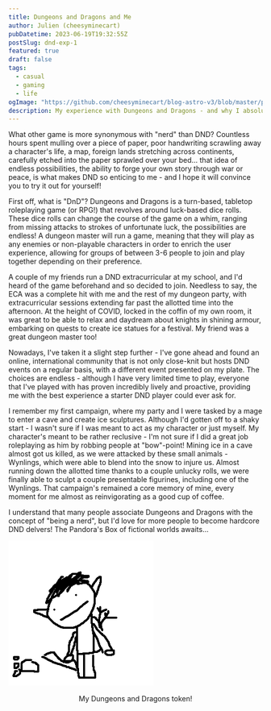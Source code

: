 ```yaml
---
title: Dungeons and Dragons and Me
author: Julien (cheesyminecart)
pubDatetime: 2023-06-19T19:32:55Z
postSlug: dnd-exp-1
featured: true
draft: false
tags:
  - casual
  - gaming
  - life
ogImage: "https://github.com/cheesyminecart/blog-astro-v3/blob/master/public/blog_images/token.png"
description: My experience with Dungeons and Dragons - and why I absolutely adore it!
---
```


What other game is more synonymous with "nerd" than DND? Countless hours spent mulling over a piece of paper, poor handwriting scrawling away a character's life, a map, foreign lands stretching across continents, carefully etched into the paper sprawled over your bed... that idea of endless possibilities, the ability to forge your own story through war or peace, is what makes DND so enticing to me - and I hope it will convince you to try it out for yourself!

First off, what is "DnD"? Dungeons and Dragons is a turn-based, tabletop roleplaying game (or RPG!) that revolves around luck-based dice rolls. These dice rolls can change the course of the game on a whim, ranging from missing attacks to strokes of unfortunate luck, the possibilities are endless! A dungeon master will run a game, meaning that they will play as any enemies or non-playable characters in order to enrich the user experience, allowing for groups of between 3-6 people to join and play together depending on their preference.

A couple of my friends run a DND extracurricular at my school, and I'd heard of the game beforehand and so decided to join. Needless to say, the ECA was a complete hit with me and the rest of my dungeon party, with extracurricular sessions extending far past the allotted time into the afternoon. At the height of COVID, locked in the coffin of my own room, it was great to be able to relax and daydream about knights in shining armour, embarking on quests to create ice statues for a festival. My friend was a great dungeon master too!

Nowadays, I've taken it a slight step further - I've gone ahead and found an online, international community that is not only close-knit but hosts DND events on a regular basis, with a different event presented on my plate. The choices are endless - although I have very limited time to play, everyone that I've played with has proven incredibly lively and proactive, providing me with the best experience a starter DND player could ever ask for.

I remember my first campaign, where my party and I were tasked by a mage to enter a cave and create ice sculptures. Although I'd gotten off to a shaky start - I wasn't sure if I was meant to act as my character or just myself. My character's meant to be rather reclusive - I'm not sure if I did a great job roleplaying as him by robbing people at "bow"-point! Mining ice in a cave almost got us killed, as we were attacked by these small animals - Wynlings, which were able to blend into the snow to injure us. Almost running down the allotted time thanks to a couple unlucky rolls, we were finally able to sculpt a couple presentable figurines, including one of the Wynlings. That campaign's remained a core memory of mine, every moment for me almost as reinvigorating as a good cup of coffee.

I understand that many people associate Dungeons and Dragons with the concept of "being a nerd", but I'd love for more people to become hardcore DND delvers! The Pandora's Box of fictional worlds awaits...

![Hastily Drawn DnD Token](../../../public/assets/dnd_token.png)

<figcaption style="text-align: center">My Dungeons and Dragons token!</figcaption>
